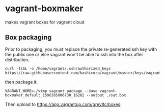# vagrant-boxmaker
makes vagrant boxes for vagrant cloud


## Box packaging
Prior to packaging, you must replace the private re-generated ssh key with the public one or else vagrant won't be able to ssh into the box after distribution.
```
curl -fsSL -o /home/vagrant/.ssh/authorized_keys https://raw.githubusercontent.com/hashicorp/vagrant/master/keys/vagrant.pub
```
then package it
```
VAGRANT_HOME=./vtmp vagrant package --base vagrant-boxmaker_default_1596385806730_16282 --output ./out.box
```
Then upload to https://app.vagrantup.com/greyltc/boxes
